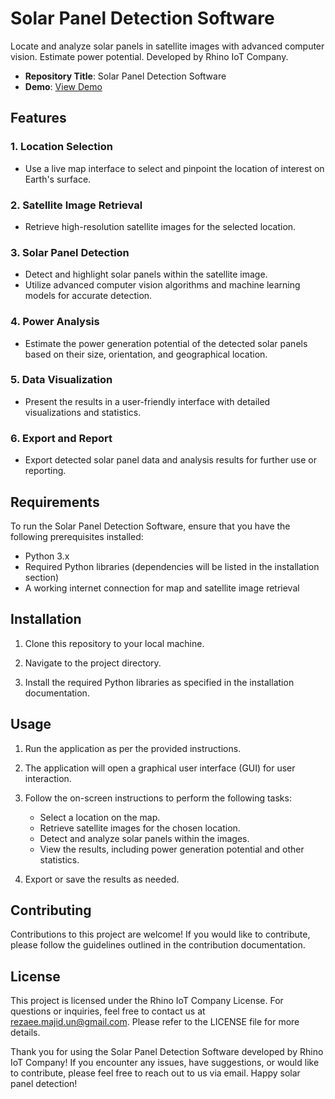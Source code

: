 # Solar Panel Detection Software

Locate and analyze solar panels in satellite images with advanced computer vision. Estimate power potential. Developed by Rhino IoT Company.

- **Repository Title**: Solar Panel Detection Software
- **Demo**: [View Demo](https://youtu.be/usmLgi1xy_Q)

## Features

### 1. Location Selection
- Use a live map interface to select and pinpoint the location of interest on Earth's surface.

### 2. Satellite Image Retrieval
- Retrieve high-resolution satellite images for the selected location.

### 3. Solar Panel Detection
- Detect and highlight solar panels within the satellite image.
- Utilize advanced computer vision algorithms and machine learning models for accurate detection.

### 4. Power Analysis
- Estimate the power generation potential of the detected solar panels based on their size, orientation, and geographical location.

### 5. Data Visualization
- Present the results in a user-friendly interface with detailed visualizations and statistics.

### 6. Export and Report
- Export detected solar panel data and analysis results for further use or reporting.

## Requirements

To run the Solar Panel Detection Software, ensure that you have the following prerequisites installed:

- Python 3.x
- Required Python libraries (dependencies will be listed in the installation section)
- A working internet connection for map and satellite image retrieval

## Installation

1. Clone this repository to your local machine.

2. Navigate to the project directory.

3. Install the required Python libraries as specified in the installation documentation.

## Usage

1. Run the application as per the provided instructions.

2. The application will open a graphical user interface (GUI) for user interaction.

3. Follow the on-screen instructions to perform the following tasks:

   - Select a location on the map.
   - Retrieve satellite images for the chosen location.
   - Detect and analyze solar panels within the images.
   - View the results, including power generation potential and other statistics.

4. Export or save the results as needed.

## Contributing

Contributions to this project are welcome! If you would like to contribute, please follow the guidelines outlined in the contribution documentation.

## License

This project is licensed under the Rhino IoT Company License. For questions or inquiries, feel free to contact us at [rezaee.majid.un@gmail.com](mailto:rezaee.majid.un@gmail.com). Please refer to the LICENSE file for more details.

Thank you for using the Solar Panel Detection Software developed by Rhino IoT Company! If you encounter any issues, have suggestions, or would like to contribute, please feel free to reach out to us via email. Happy solar panel detection!

